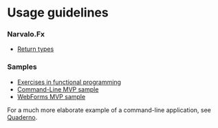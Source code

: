 Usage guidelines
================

### Narvalo.Fx
- [Return types](return-types.md)

### Samples

- [Exercises in functional programming](https://github.com/chtoucas/Narvalo.NET/tree/master/samples/Edufun)
- [Command-Line MVP sample](https://github.com/chtoucas/Narvalo.NET/tree/master/samples/MvpCommandLine)
- [WebForms MVP sample](https://github.com/chtoucas/Narvalo.NET/tree/master/samples/MvpWebForms)

For a much more elaborate example of a command-line application,
see [Quaderno](https://github.com/chtoucas/Quaderno/tree/master/src/Quaderno).